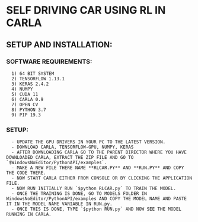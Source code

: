 # SELF DRIVING CAR USING RL IN CARLA

## SETUP AND INSTALLATION:
   ### SOFTWARE REQUIREMENTS:
      1) 64 BIT SYSTEM
      2) TENSORFLOW 1.13.1
      3) KERAS 2.4.2
      4) NUMPY
      5) CUDA 11
      6) CARLA 0.9
      7) OPEN CV
      8) PYTHON 3.7
      9) PIP 19.3
   ### SETUP:
      - UPDATE THE GPU DRIVERS IN YOUR PC TO THE LATEST VERSION.
      - DOWNLOAD CARLA, TENSORFLOW-GPU, NUMPY, KERAS
      - AFTER DOWNLOADING CARLA GO TO THE PARENT DIRECTOR WHERE YOU HAVE DOWNLOADED CARLA, EXTRACT THE ZIP FILE AND GO TO `$WindowsNoEditor/PythonAPI/examples`.
      - MAKE A NEW FILE THERE NAME **RLCAR.PY** AND **RUN.PY** AND COPY THE CODE THERE.
      - NOW START CARLA EITHER FROM CONSOLE OR BY CLICKING THE APPLICATION FILE.
      - NOW RUN INITIALLY RUN `$python RLCAR.py` TO TRAIN THE MODEL.
      - ONCE THE TRAINING IS DONE, GO TO MODELS FOLDER IN WindowsNoEditor/PythonAPI/examples AND COPY THE MODEL NAME AND PASTE IT IN THE MODEL NAME VARIABLE IN RUN.py.
      - ONCE THIS IS DONE, TYPE `$python RUN.py` AND NOW SEE THE MODEL RUNNING IN CARLA.
     
